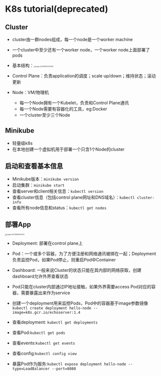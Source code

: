 # K8s tutorial(deprecated)

## Cluster

- cluster由一群nodes组成，每一个node是一个worker machine
- 一个cluster中至少还有一个worker node，一个worker node上面部署了pods

- 基本结构：<img src="/Users/a77/Library/Application Support/typora-user-images/image-20211018173705795.png" alt="image-20211018173705795" style="zoom:33%;" />

- Control Plane：负责application的调度；scale up/down；维持状态；滚动更新
- Node：VM/物理机 
  - 每一个Node拥有一个Kubelet，负责和Control Plane通讯
  - 每一个Node需要有容器化的工具，eg:Docker
  - 一个cluster至少三个Node

## Minikube

- 轻量级k8s
- 在本地创建一个虚拟机用于部署一个只含1个Node的cluster

## 启动和查看基本信息

- Minikube版本：`minikube version`
- 启动集群：`minikube start`
- 查看server和client相关信息：`kubectl version`
- 查看cluster信息（包括control plane网址和DNS域名）：`kubectl cluster-info`
- 查看所有node信息和status：`kubectl get nodes`

## 部署App

<img src="/Users/a77/Library/Application Support/typora-user-images/image-20211018180347112.png" alt="image-20211018180347112" style="zoom:33%;" />

- Deployment: 部署在control plane上
- Pod：一个或多个容器，为了方便注册和网络通讯被绑在一起；Deployment负责监控Pod，如果Pod停止，则重启Pod中Container
- Dashboard: 一般来说Cluster的状态只能在其内部的网络获取，创建dashboard允许外界查看状态
- Pod只能在cluster内部通过IP地址接触，如果外界需要access Pod对应的容器，需要暴露出来作为service

- 创建一个deployment用来监控Pods，Pod中的容器基于image参数镜像 `kubectl create deployment hello-node --image=k8s.gcr.io/echoserver:1.4`
- 查看deployment: `kubectl get deployments`
- 查看Pod:`kubectl get pods`
- 查看events:`kubectl get events`
- 查看config:`kubectl config view`
- 暴露Pod作为服务:`kubectl expose deployment hello-node --type=LoadBalancer --port=8080`


